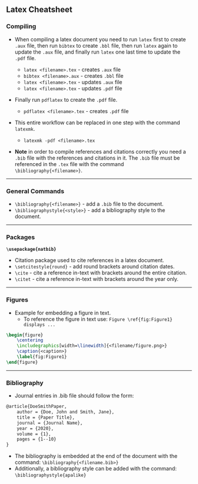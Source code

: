 
## Latex Cheatsheet

### Compiling
* When compiling a latex document you need to run `latex` first to create `.aux`
file, then run `bibtex` to create `.bbl` file, then run `latex` again to update
the `.aux` file, and finally run `latex` one last time to update the `.pdf` file.
    * `latex <filename>.tex` - creates `.aux` file
    * `bibtex <filename>.aux` - creates `.bbl` file
    * `latex <filename>.tex` - updates `.aux` file
    * `latex <filename>.tex` - updates `.pdf` file
* Finally run `pdflatex` to create the `.pdf` file.
    * `pdflatex <filename>.tex` - creates `.pdf` file

* This entire workflow can be replaced in one step with the command `latexmk`.
    * `latexmk -pdf <filename>.tex` 

* **Note** in order to compile references and citations correctly you need a 
`.bib` file with the references and citations in it. The `.bib` file must be
referenced in the `.tex` file with the command `\bibliography{<filename>}`.

---

### General Commands
* `\bibliography{<filename>}` - add a `.bib` file to the document.
* `\bibliographystyle{<style>}` - add a bibliography style to the document.

---

### Packages

**`\usepackage{natbib}`**
* Citation package used to cite references in a latex document.
* `\setcitestyle{round}` - add round brackets around citation dates.
* `\cite` - cite a reference in-text with brackets around the entire citation.
* `\citet` - cite a reference in-text with brackets around the year only.

---

### Figures
* Example for embedding a figure in text.
    * To reference the figure in text use: `Figure \ref{fig:Figure1} displays ...`

```latex
\begin{figure}
    \centering
    \includegraphics[width=\linewidth]{<filename/figure.png>}
    \caption{<caption>}
    \label{fig:Figure1}
\end{figure}
```

---

### Bibliography
* Journal entries in .bib file should follow the form:

```latex
@article{DoeSmithPaper,
    author = {Doe, John and Smith, Jane},
    title = {Paper Title},
    journal = {Journal Name},
    year = {2020},
    volume = {1},
    pages = {1--10}
}
```

* The bibliography is embedded at the end of the document with the command: `\bibliography{<filename.bib>}`
* Additionally, a bibliography style can be added with the command: `\bibliographystyle{apalike}`
